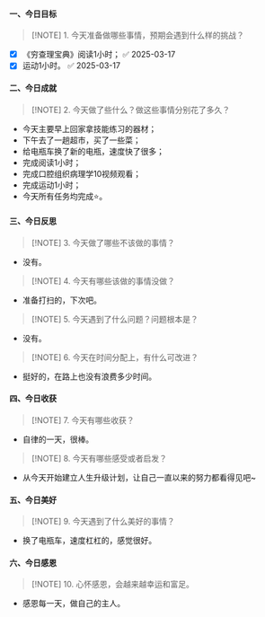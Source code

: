 #### 一、今日目标
> [!NOTE] 1. 今天准备做哪些事情，预期会遇到什么样的挑战？
- [x] 《穷查理宝典》阅读1小时； ✅ 2025-03-17
- [x] 运动1小时。 ✅ 2025-03-17

#### 二、今日成就
> [!NOTE] 2. 今天做了些什么？做这些事情分别花了多久？
* 今天主要早上回家拿技能练习的器材；
* 下午去了一趟超市，买了一些菜；
* 给电瓶车换了新的电瓶，速度快了很多；
* 完成阅读1小时；
* 完成口腔组织病理学10视频观看；
* 完成运动1小时；
* 今天所有任务均完成⭐️。

#### 三、今日反思
> [!NOTE] 3. 今天做了哪些不该做的事情？
* 没有。
> [!NOTE] 4. 今天有哪些该做的事情没做？
* 准备打扫的，下次吧。
> [!NOTE] 5. 今天遇到了什么问题？问题根本是？
* 没有。
> [!NOTE] 6. 今天在时间分配上，有什么可改进？
* 挺好的，在路上也没有浪费多少时间。

#### 四、今日收获
> [!NOTE] 7. 今天有哪些收获？
* 自律的一天，很棒。
> [!NOTE] 8. 今天有哪些感受或者启发？
* 从今天开始建立人生升级计划，让自己一直以来的努力都看得见吧~

#### 五、今日美好
> [!NOTE] 9. 今天遇到了什么美好的事情？
* 换了电瓶车，速度杠杠的，感觉很好。

#### 六、今日感恩
> [!NOTE] 10. 心怀感恩，会越来越幸运和富足。
* 感恩每一天，做自己的主人。